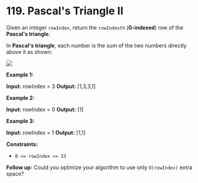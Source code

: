 # 119. Pascal's Triangle II

Given an integer  `rowIndex`, return the  `rowIndexth`  (**0-indexed**) row of the  **Pascal's triangle**.

In  **Pascal's triangle**, each number is the sum of the two numbers directly above it as shown:

![](https://upload.wikimedia.org/wikipedia/commons/0/0d/PascalTriangleAnimated2.gif)

**Example 1:**

**Input:** rowIndex = 3
**Output:** [1,3,3,1]

**Example 2:**

**Input:** rowIndex = 0
**Output:** [1]

**Example 3:**

**Input:** rowIndex = 1
**Output:** [1,1]

**Constraints:**

-   `0 <= rowIndex <= 33`

**Follow up:**  Could you optimize your algorithm to use only  `O(rowIndex)`  extra space?
